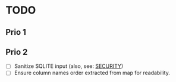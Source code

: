 # TODO

## Prio 1


## Prio 2

- [ ] Sanitize SQLITE input (also, see: [SECURITY](security.md))
- [ ] Ensure column names order extracted from map for readability.
